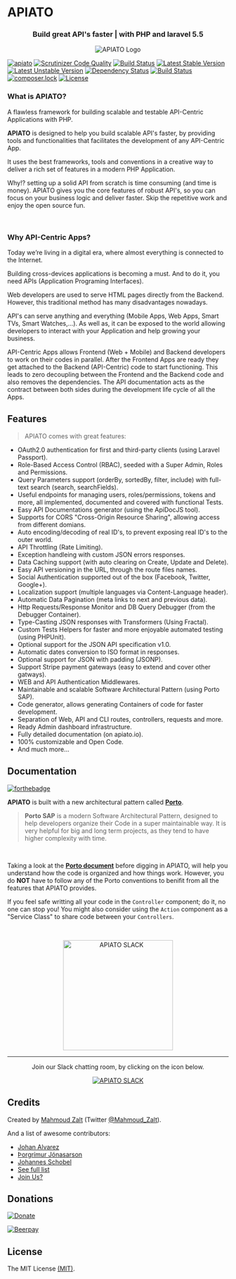# APIATO

<h3 align="center">Build great API's faster | with PHP and laravel 5.5</h3>


<p align="center">
   <img src="https://s19.postimg.org/o1y4gerrn/apiato.jpg" alt="APIATO Logo"/>
</p>


[![apiato](https://img.shields.io/badge/Status-Awesome-brightgreen.svg)](https://github.com/apiato/apiato)
[![Scrutinizer Code Quality](https://scrutinizer-ci.com/g/apiato/apiato/badges/quality-score.png?b=master)](https://scrutinizer-ci.com/g/apiato/apiato/?branch=master)
[![Build Status](https://travis-ci.org/apiato/apiato.svg?branch=master)](https://travis-ci.org/apiato/apiato)
[![Latest Stable Version](https://poser.pugx.org/apiato/apiato/v/stable)](https://packagist.org/packages/apiato/apiato)
[![Latest Unstable Version](https://poser.pugx.org/apiato/apiato/v/unstable)](https://packagist.org/packages/apiato/apiato)
[![Dependency Status](https://www.versioneye.com/user/projects/578988f4c3d40f0046852116/badge.svg?style=flat-square)](https://www.versioneye.com/user/projects/578988f4c3d40f0046852116)
[![Build Status](https://scrutinizer-ci.com/g/apiato/apiato/badges/build.png?b=master)](https://scrutinizer-ci.com/g/apiato/apiato/build-status/master)
[![composer.lock](https://poser.pugx.org/apiato/apiato/composerlock)](https://packagist.org/packages/apiato/apiato)
[![License](https://poser.pugx.org/apiato/apiato/license)](https://packagist.org/packages/apiato/apiato)



<a name="Introduction"></a>


### What is APIATO?

A flawless framework for building scalable and testable API-Centric Applications with PHP.

**APIATO** is designed to help you build scalable API's faster, by providing tools and
functionalities that facilitates the development of any API-Centric App.

It uses the best frameworks, tools and conventions in a creative way to deliver a rich set of features in a modern PHP Application.

Why!? setting up a solid API from scratch is time consuming (and time is money).
APIATO gives you the core features of robust API's, so you can focus on your business logic and deliver faster.
Skip the repetitive work and enjoy the open source fun.


<br>

### Why API-Centric Apps?

Today we’re living in a digital era, where almost everything is connected to the Internet.

Building cross-devices applications is becoming a must. And to do it, you need APIs (Application Programing Interfaces).

Web developers are used to serve HTML pages directly from the Backend. However, this traditional method has many disadvantages nowadays.

API's can serve anything and everything (Mobile Apps, Web Apps, Smart TVs, Smart Watches,...).
As well as, it can be exposed to the world allowing developers to interact with your Application and help growing your business.

API-Centric Apps allows Frontend (Web + Mobile) and Backend developers to work on their codes in parallel. After the Frontend Apps are ready they get attached to the Backend (API-Centric) code to start functioning. This leads to zero decoupling between the Frontend and the Backend code and also removes the dependencies. The API documentation acts as the contract between both sides during the development life cycle of all the Apps.



<a name="Features"></a>
## Features

> APIATO comes with great features:

- OAuth2.0 authentication for first and third-party clients (using Laravel Passport).
- Role-Based Access Control (RBAC), seeded with a Super Admin, Roles and  Permissions.
- Query Parameters support (orderBy, sortedBy, filter, include) with full-text search (search, searchFields).
- Useful endpoints for managing users, roles/permissions, tokens and more, all implemented, documented and covered with functional Tests.
- Easy API Documentations generator (using the ApiDocJS tool).
- Supports for CORS "Cross-Origin Resource Sharing", allowing access from different domians.
- Auto encoding/decoding of real ID's, to prevent exposing real ID's to the outer world.
- API Throttling (Rate Limiting).
- Exception handleing with custom JSON errors responses.
- Data Caching support (with auto clearing on Create, Update and Delete).
- Easy API versioning in the URL, through the route files names.
- Social Authentication supported out of the box (Facebook, Twitter, Google+).
- Localization support (multiple languages via Content-Language header).
- Automatic Data Pagination (meta links to next and previous data).
- Http Requests/Response Monitor and DB Query Debugger (from the Debugger Container).
- Type-Casting JSON responses with Transformers (Using Fractal).
- Custom Tests Helpers for faster and more enjoyable automated testing (using PHPUnit).
- Optional support for the JSON API specification v1.0.
- Automatic dates conversion to ISO format in responses.
- Optional support for JSON with padding (JSONP).
- Support Stripe payment gateways (easy to extend and cover other gatways).
- WEB and API Authentication Middlewares.
- Maintainable and scalable Software Architectural Pattern (using Porto SAP).
- Code generator, allows generating Containers of code for faster development.
- Separation of Web, API and CLI routes, controllers, requests and more.
- Ready Admin dashboard infrastructure.
- Fully detailed documentation (on apiato.io).
- 100% customizable and Open Code.
- And much more...




<a name="Documentation"></a>
## Documentation

[![forthebadge](http://forthebadge.com/images/badges/ages-12.svg)](http://apiato.io)



**APIATO** is built with a new architectural pattern called **[Porto](https://github.com/Mahmoudz/Porto)**.
> **Porto SAP** is a modern Software Architectural Pattern, designed to help developers organize their Code in a super maintainable way. It is very helpful for big and long term projects, as they tend to have higher complexity with time.

<br>

Taking a look at the [**Porto document**](https://github.com/Mahmoudz/Porto) before digging in APIATO, will help you understand how the code is organized and how things work.
However, you do **NOT** have to follow any of the Porto conventions to benifit from all the features that APIATO provides.


If you feel safe writting all your code in the `Controller` component; do it, no one can stop you! You might also consider using the `Action` component as a "Service Class" to share code between your `Controllers`.

<br>


<p align="center">
	<a href="http://apiato.io/">
	   <img src="https://s19.postimg.org/ecnn9vdw3/Screen_Shot_2017-08-01_at_5.08.54_AM.png" width=250px" alt="APIATO SLACK"/>
	</a>
</p>


---


<p align="center">Join our Slack chatting room, by clicking on the icon below.</p>

<p align="center">
	<a href="https://now-examples-slackin-bvfqosqozk.now.sh">
	   <img src="https://s19.postimg.org/h7pvzy9ar/Slack-i_OS-icon.png" alt="APIATO SLACK"/>
	</a>
</p>



<a name="Credits"></a>
## Credits

Created by [Mahmoud Zalt](https://zalt.me/) (Twitter [@Mahmoud_Zalt](https://twitter.com/Mahmoud_Zalt)).

And a list of awesome contributors:

- [Johan Alvarez](https://github.com/llstarscreamll)
- [Þorgrímur Jónasarson](https://github.com/toggi737)
- [Johannes Schobel](https://github.com/johannesschobel)
- [See full list](https://github.com/apiato/apiato/graphs/contributors)
- [Join Us?](http://apiato.io/B.general/contribution/)


<a name="Donations"></a>
## Donations

[![Donate](https://img.shields.io/badge/Donate-PayPal-green.svg)](https://www.paypal.me/mzalt) 

[![Beerpay](https://beerpay.io/apiato/apiato/badge.svg?style=flat)](https://beerpay.io/apiato/apiato)


<a name="License"></a>
## License

The MIT License [(MIT)](https://github.com/apiato/apiato/blob/master/LICENSE).
